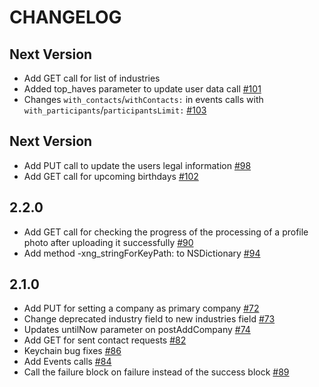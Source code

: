 # CHANGELOG

## Next Version

* Add GET call for list of industries []()
* Added top_haves parameter to update user data call [#101](https://github.com/xing/XNGAPIClient/pull/101)
* Changes `with_contacts`/`withContacts:` in events calls with `with_participants`/`participantsLimit:` [#103](https://github.com/xing/XNGAPIClient/pull/103)

## Next Version

* Add PUT call to update the users legal information [#98](https://github.com/xing/XNGAPIClient/pull/98)
* Add GET call for upcoming birthdays [#102](https://github.com/xing/XNGAPIClient/pull/102)

## 2.2.0 

* Add GET call for checking the progress of the processing of a profile photo after uploading it successfully [#90](https://github.com/xing/XNGAPIClient/pull/90)
* Add method -xng_stringForKeyPath: to NSDictionary [#94](https://github.com/xing/XNGAPIClient/pull/94)

## 2.1.0 

* Add PUT for setting a company as primary company [#72](https://github.com/xing/XNGAPIClient/pull/72)
* Change deprecated industry field to new industries field [#73](https://github.com/xing/XNGAPIClient/pull/73)
* Updates untilNow parameter on postAddCompany [#74](https://github.com/xing/XNGAPIClient/pull/74)
* Add GET for sent contact requests [#82](https://github.com/xing/XNGAPIClient/pull/82)
* Keychain bug fixes [#86](https://github.com/xing/XNGAPIClient/pull/86)
* Add Events calls [#84](https://github.com/xing/XNGAPIClient/pull/84)
* Call the failure block on failure instead of the success block [#89](https://github.com/xing/XNGAPIClient/pull/89)
